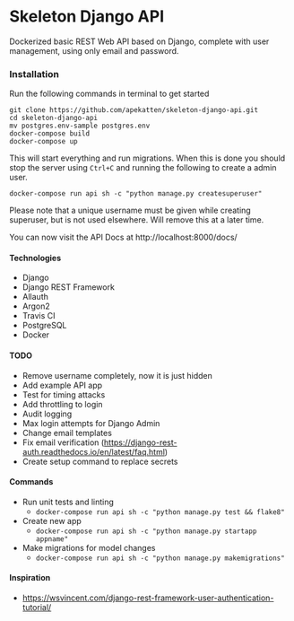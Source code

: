 # Skeleton Django API

Dockerized basic REST Web API based on Django, complete with user management,
using only email and password.

### Installation
Run the following commands in terminal to get started
```
git clone https://github.com/apekatten/skeleton-django-api.git
cd skeleton-django-api
mv postgres.env-sample postgres.env
docker-compose build
docker-compose up
```
This will start everything and run migrations. When this is done you should stop the server
using `Ctrl+C` and running the following to create a admin user.
```
docker-compose run api sh -c "python manage.py createsuperuser"
```
Please note that a unique username must be given while creating superuser,
but is not used elsewhere. Will remove this at a later time.

You can now visit the API Docs at http://localhost:8000/docs/

#### Technologies
 * Django
 * Django REST Framework
 * Allauth
 * Argon2
 * Travis CI
 * PostgreSQL
 * Docker

#### TODO
 * Remove username completely, now it is just hidden
 * Add example API app
 * Test for timing attacks
 * Add throttling to login
 * Audit logging
 * Max login attempts for Django Admin
 * Change email templates
 * Fix email verification (https://django-rest-auth.readthedocs.io/en/latest/faq.html)
 * Create setup command to replace secrets

#### Commands
 * Run unit tests and linting
   - ```docker-compose run api sh -c "python manage.py test && flake8"```
 * Create new app
   - ```docker-compose run api sh -c "python manage.py startapp appname"```
 * Make migrations for model changes
   - ```docker-compose run api sh -c "python manage.py makemigrations"```

#### Inspiration
 * https://wsvincent.com/django-rest-framework-user-authentication-tutorial/
